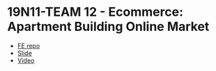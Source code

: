 #  19N11-TEAM 12 - Ecommerce: Apartment Building Online Market
  - [FE repo](https://github.com/lythanhhai/online-market-fe)
  - [Slide](https://www.canva.com/design/DAFTtMLmunw/5npTvnoNSjhfPA6GKu0wAA/view?utm_content=DAFTtMLmunw&utm_campaign=designshare&utm_medium=link&utm_source=publishsharelink)
  - [Video](https://drive.google.com/drive/folders/1R-nS6gEOyHe9mcIdzWPuwd8F9QKu155T?usp=sharing)

